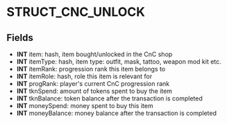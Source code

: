 # STRUCT_CNC_UNLOCK

## Fields
* **INT** item: hash, item bought/unlocked in the CnC shop
* **INT** itemType: hash, item type: outfit, mask, tattoo, weapon mod kit etc.
* **INT** itemRank: progression rank this item belongs to
* **INT** itemRole: hash, role this item is relevant for
* **INT** progRank: player's current CnC progression rank
* **INT** tknSpend: amount of tokens spent to buy the item
* **INT** tknBalance: token balance after the transaction is completed
* **INT** moneySpend: money spent to buy this item
* **INT** moneyBalance: money balance after the transaction is completed